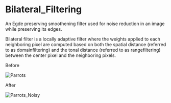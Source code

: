 # Bilateral_Filtering

An Egde preserving smoothening filter used for noise reduction in an image while preserving its edges.

Bilateral filter is a locally adaptive filter where the weights applied to each neighboring pixel are computed based on both the spatial distance (referred to as domainfiltering) and the tonal distance (referred to as rangefiltering) between the center pixel and the neighboring pixels.

Before

![Parrots](https://user-images.githubusercontent.com/50055930/102423452-0b989680-3fd7-11eb-90de-9645bb50b543.png)  

After

![Parrots_Noisy](https://user-images.githubusercontent.com/50055930/102423458-105d4a80-3fd7-11eb-8065-8857999e9629.png)
